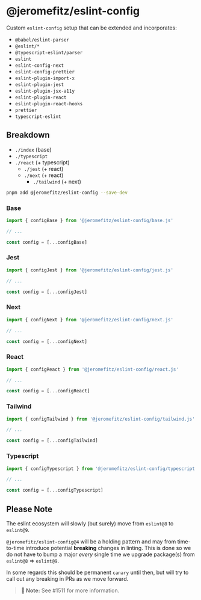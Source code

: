 # @jeromefitz/eslint-config

Custom `eslint-config` setup that can be extended and incorporates:

- `@babel/eslint-parser`
- `@eslint/*`
- `@typescript-eslint/parser`
- `eslint`
- `eslint-config-next`
- `eslint-config-prettier`
- `eslint-plugin-import-x`
- `eslint-plugin-jest`
- `eslint-plugin-jsx-a11y`
- `eslint-plugin-react`
- `eslint-plugin-react-hooks`
- `prettier`
- `typescript-eslint`

## Breakdown

- `./index` (base)
- `./typescript`
- `./react` (+ typescript)
  - `./jest` (+ react)
  - `./next` (+ react)
    - `./tailwind` (+ next)

```sh
pnpm add @jeromefitz/eslint-config --save-dev
```

### Base

```ts
import { configBase } from '@jeromefitz/eslint-config/base.js'

// ...

const config = [...configBase]
```

### Jest

```js
import { configJest } from '@jeromefitz/eslint-config/jest.js'

// ...

const config = [...configJest]
```

### Next

```js
import { configNext } from '@jeromefitz/eslint-config/next.js'

// ...

const config = [...configNext]
```

### React

```js
import { configReact } from '@jeromefitz/eslint-config/react.js'

// ...

const config = [...configReact]
```

### Tailwind

```js
import { configTailwind } from '@jeromefitz/eslint-config/tailwind.js'

// ...

const config = [...configTailwind]
```

### Typescript

```js
import { configTypescript } from '@jeromefitz/eslint-config/typescript.js'

// ...

const config = [...configTypescript]
```

## Please Note

The eslint ecosystem will slowly (but surely) move from `eslint@8` to `eslint@9`.

`@jeromefitz/eslint-config@4` will be a holding pattern and may from time-to-time introduce potential **breaking** changes in linting. This is done so we do not have to bump a major _every_ single time we upgrade package(s) from `eslint@8` => `eslint@9`.

In some regards this should be permanent `canary` until then, but will try to call out any breaking in PRs as we move forward.

> **📝 Note:** See #1511 for more information.
